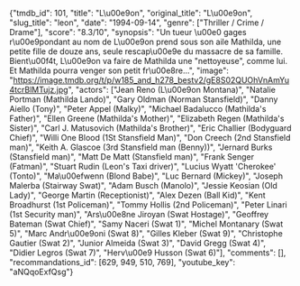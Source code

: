 {"tmdb_id": 101, "title": "L\u00e9on", "original_title": "L\u00e9on", "slug_title": "leon", "date": "1994-09-14", "genre": ["Thriller / Crime / Drame"], "score": "8.3/10", "synopsis": "Un tueur \u00e0 gages r\u00e9pondant au nom de L\u00e9on prend sous son aile Mathilda, une petite fille de douze ans, seule rescap\u00e9e du massacre de sa famille. Bient\u00f4t, L\u00e9on va faire de Mathilda une \"nettoyeuse\", comme lui. Et Mathilda pourra venger son petit fr\u00e8re...", "image": "https://image.tmdb.org/t/p/w185_and_h278_bestv2/gE8S02QUOhVnAmYu4tcrBlMTujz.jpg", "actors": ["Jean Reno (L\u00e9on Montana)", "Natalie Portman (Mathilda Lando)", "Gary Oldman (Norman Stansfield)", "Danny Aiello (Tony)", "Peter Appel (Malky)", "Michael Badalucco (Mathilda's Father)", "Ellen Greene (Mathilda's Mother)", "Elizabeth Regen (Mathilda's Sister)", "Carl J. Matusovich (Mathilda's Brother)", "Eric Challier (Bodyguard Chief)", "Willi One Blood (1St Stansfield Man)", "Don Creech (2nd Stansfield man)", "Keith A. Glascoe (3rd Stansfield man (Benny))", "Jernard Burks (Stansfield man)", "Matt De Matt (Stansfield man)", "Frank Senger (Fatman)", "Stuart Rudin (Leon's Taxi driver)", "Lucius Wyatt 'Cherokee' (Tonto)", "Ma\u00efwenn (Blond Babe)", "Luc Bernard (Mickey)", "Joseph Malerba (Stairway Swat)", "Adam Busch (Manolo)", "Jessie Keosian (Old Lady)", "George Martin (Receptionist)", "Alex Dezen (Ball Kid)", "Kent Broadhurst (1st Policeman)", "Tommy Hollis (2nd Policeman)", "Peter Linari (1st Security man)", "Ars\u00e8ne Jiroyan (Swat Hostage)", "Geoffrey Bateman (Swat Chief)", "Samy Naceri (Swat 1)", "Michel Montanary (Swat 5)", "Marc Andr\u00e9oni (Swat 8)", "Gilles Kleber (Swat 9)", "Christophe Gautier (Swat 2)", "Junior Almeida (Swat 3)", "David Gregg (Swat 4)", "Didier Legros (Swat 7)", "Herv\u00e9 Husson (Swat 6)"], "comments": [], "recommandations_id": [629, 949, 510, 769], "youtube_key": "aNQqoExfQsg"}